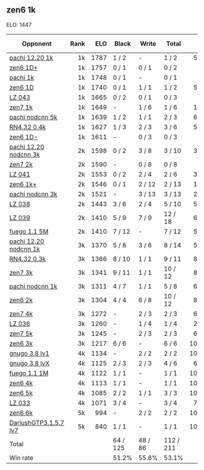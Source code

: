 ## zen6 1k ##

ELO: 1447

Opponent | Rank | ELO | Black | Write | Total | Win rate
---------|-----:|----:|-------|-------|-------|-------:
[pachi 12.20 1k](pachi%2012.20%201k.md) | 1k | 1787 | 1 / 2 | - | 1 / 2 | 50.0%
[zen6 1D+](zen6%201D+.md) | 1k | 1757 | 0 / 1 | 0 / 1 | 0 / 2 | 0.0%
[pachi 1k](pachi%201k.md) | 1k | 1748 | 0 / 1 | - | 0 / 1 | 0.0%
[zen6 1D](zen6%201D.md) | 1k | 1740 | 0 / 1 | 1 / 1 | 1 / 2 | 50.0%
[LZ 043](LZ%20043.md) | 1k | 1665 | 0 / 2 | 0 / 1 | 0 / 3 | 0.0%
[zen7 1k](zen7%201k.md) | 1k | 1649 | - | 1 / 6 | 1 / 6 | 16.7%
[pachi nodcnn 5k](pachi%20nodcnn%205k.md) | 1k | 1639 | 1 / 2 | 1 / 1 | 2 / 3 | 66.7%
[RN4.32 0.4k](RN4.32%200.4k.md) | 1k | 1627 | 1 / 3 | 2 / 3 | 3 / 6 | 50.0%
[zen6 1D-](zen6%201D-.md) | 1k | 1611 | - | 0 / 3 | 0 / 3 | 0.0%
[pachi 12.20 nodcnn 3k](pachi%2012.20%20nodcnn%203k.md) | 2k | 1598 | 0 / 2 | 3 / 8 | 3 / 10 | 30.0%
[zen7 2k](zen7%202k.md) | 2k | 1590 | - | 0 / 8 | 0 / 8 | 0.0%
[LZ 041](LZ%20041.md) | 2k | 1553 | 0 / 2 | 2 / 4 | 2 / 6 | 33.3%
[zen6 1k+](zen6%201k+.md) | 2k | 1546 | 0 / 1 | 2 / 12 | 2 / 13 | 15.4%
[pachi nodcnn 3k](pachi%20nodcnn%203k.md) | 2k | 1521 | - | 3 / 13 | 3 / 13 | 23.1%
[LZ 038](LZ%20038.md) | 2k | 1443 | 3 / 6 | 2 / 4 | 5 / 10 | 50.0%
[LZ 039](LZ%20039.md) | 2k | 1410 | 5 / 9 | 7 / 9 | 12 / 18 | 66.7%
[fuego 1.1 5M](fuego%201.1%205M.md) | 2k | 1410 | 7 / 12 | - | 7 / 12 | 58.3%
[pachi 12.20 nodcnn 1k](pachi%2012.20%20nodcnn%201k.md) | 3k | 1370 | 5 / 8 | 3 / 6 | 8 / 14 | 57.1%
[RN4.32 0.3k](RN4.32%200.3k.md) | 3k | 1366 | 8 / 10 | 1 / 1 | 9 / 11 | 81.8%
[zen7 3k](zen7%203k.md) | 3k | 1341 | 9 / 11 | 1 / 1 | 10 / 12 | 83.3%
[pachi nodcnn 1k](pachi%20nodcnn%201k.md) | 3k | 1311 | 4 / 7 | 1 / 1 | 5 / 8 | 62.5%
[zen6 2k](zen6%202k.md) | 3k | 1304 | 4 / 4 | 6 / 8 | 10 / 12 | 83.3%
[zen7 4k](zen7%204k.md) | 3k | 1272 | - | 2 / 3 | 2 / 3 | 66.7%
[LZ 036](LZ%20036.md) | 3k | 1260 | - | 1 / 4 | 1 / 4 | 25.0%
[zen7 5k](zen7%205k.md) | 3k | 1245 | - | 2 / 3 | 2 / 3 | 66.7%
[zen6 3k](zen6%203k.md) | 3k | 1217 | 6 / 6 | - | 6 / 6 | 100.0%
[gnugo 3.8 lv1](gnugo%203.8%20lv1.md) | 4k | 1134 | - | 2 / 2 | 2 / 2 | 100.0%
[gnugo 3.8 lvX](gnugo%203.8%20lvX.md) | 4k | 1125 | 2 / 3 | 2 / 3 | 4 / 6 | 66.7%
[fuego 1.1 1M](fuego%201.1%201M.md) | 4k | 1122 | 1 / 1 | - | 1 / 1 | 100.0%
[zen6 4k](zen6%204k.md) | 4k | 1113 | 1 / 1 | - | 1 / 1 | 100.0%
[zen6 5k](zen6%205k.md) | 4k | 1085 | 2 / 2 | 1 / 1 | 3 / 3 | 100.0%
[LZ 033](LZ%20033.md) | 4k | 1071 | 3 / 4 | - | 3 / 4 | 75.0%
[zen6 6k](zen6%206k.md) | 5k | 994 | - | 2 / 2 | 2 / 2 | 100.0%
[DariushGTP3.1.5.7 lv7](DariushGTP3.1.5.7%20lv7.md) | 5k | 840 | 1 / 1 | - | 1 / 1 | 100.0%
Total | | | 64 / 125 | 48 / 86 | 112 / 211 | 
Win rate| | | 51.2% | 55.8% | 53.1% | 
